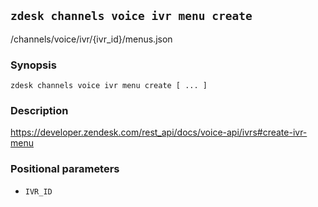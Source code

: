 ## `zdesk channels voice ivr menu create`

/channels/voice/ivr/{ivr_id}/menus.json

### Synopsis

    zdesk channels voice ivr menu create [ ... ]

### Description

https://developer.zendesk.com/rest_api/docs/voice-api/ivrs#create-ivr-menu

### Positional parameters

* `IVR_ID`

